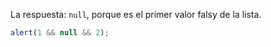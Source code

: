 La respuesta: `null`, porque es el primer valor falsy de la lista.

```js run
alert(1 && null && 2);
```

